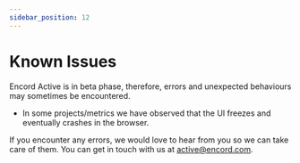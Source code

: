 ```yaml
---
sidebar_position: 12
---
```


# Known Issues

Encord Active is in beta phase, therefore, errors and unexpected behaviours may sometimes be encountered.

- In some projects/metrics we have observed that the UI freezes and eventually crashes in the browser.

If you encounter any errors, we would love to hear from you so we can take care of them. You can get in touch with us at [active@encord.com](mailto:active@encord.com).
